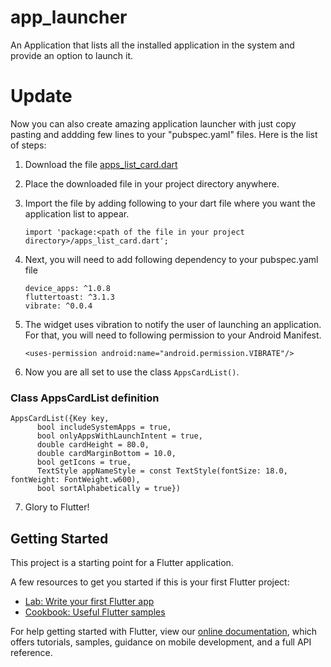 # app_launcher

An Application that lists all the installed application in the system and provide an option to launch it.

# Update
Now you can also create amazing application launcher with just copy pasting and addding few lines to your "pubspec.yaml" files.
Here is the list of steps:
  1. Download the file [apps_list_card.dart](https://github.com/YashBhalodi/app_launcher/blob/master/lib/apps_list_card.dart)
  2. Place the downloaded file in your project directory anywhere.
  3. Import the file by adding following to your dart file where you want the application list to appear.
  
      `import 'package:<path of the file in your project directory>/apps_list_card.dart';`
  4. Next, you will need to add following dependency to your pubspec.yaml file
      ```
      device_apps: ^1.0.8
      fluttertoast: ^3.1.3
      vibrate: ^0.0.4
      ```
  5. The widget uses vibration to notify the user of launching an application. For that, you will need to following permission to your Android Manifest.
      
      `<uses-permission android:name="android.permission.VIBRATE"/>`
  6. Now you are all set to use the class `AppsCardList()`.
### Class AppsCardList definition
```
AppsCardList({Key key, 
      bool includeSystemApps = true, 
      bool onlyAppsWithLaunchIntent = true, 
      double cardHeight = 80.0, 
      double cardMarginBottom = 10.0, 
      bool getIcons = true, 
      TextStyle appNameStyle = const TextStyle(fontSize: 18.0, fontWeight: FontWeight.w600), 
      bool sortAlphabetically = true})
```
  7. Glory to Flutter!
## Getting Started

This project is a starting point for a Flutter application.

A few resources to get you started if this is your first Flutter project:

- [Lab: Write your first Flutter app](https://flutter.dev/docs/get-started/codelab)
- [Cookbook: Useful Flutter samples](https://flutter.dev/docs/cookbook)

For help getting started with Flutter, view our
[online documentation](https://flutter.dev/docs), which offers tutorials,
samples, guidance on mobile development, and a full API reference.
